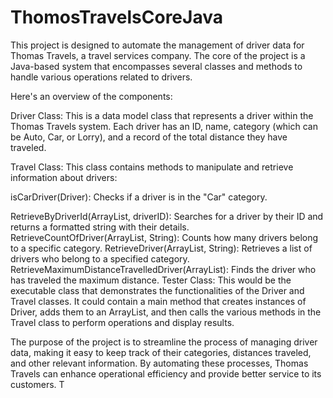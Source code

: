 # ThomosTravelsCoreJava

This project is designed to automate the management of driver data for Thomas Travels, a travel services company. The core of the project is a Java-based system that encompasses several classes and methods to handle various operations related to drivers.

Here's an overview of the components:

Driver Class: This is a data model class that represents a driver within the Thomas Travels system. Each driver has an ID, name, category (which can be Auto, Car, or Lorry), and a record of the total distance they have traveled.

Travel Class: This class contains methods to manipulate and retrieve information about drivers:

isCarDriver(Driver): Checks if a driver is in the "Car" category.

RetrieveByDriverId(ArrayList<Driver>, driverID): Searches for a driver by their ID and returns a formatted string with their details.
RetrieveCountOfDriver(ArrayList<Driver>, String): Counts how many drivers belong to a specific category.
RetrieveDriver(ArrayList<Driver>, String): Retrieves a list of drivers who belong to a specified category.
RetrieveMaximumDistanceTravelledDriver(ArrayList<Driver>): Finds the driver who has traveled the maximum distance.
Tester Class: This would be the executable class that demonstrates the functionalities of the Driver and Travel classes. It could contain a main method that creates instances of Driver, adds them to an ArrayList<Driver>, and then calls the various methods in the Travel class to perform operations and display results.

The purpose of the project is to streamline the process of managing driver data, making it easy to keep track of their categories, distances traveled, and other relevant information. By automating these processes, Thomas Travels can enhance operational efficiency and provide better service to its customers. T

